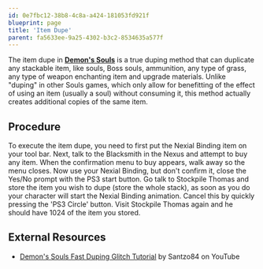 ```yaml
---
id: 0e7fbc12-38b8-4c8a-a424-181053fd921f
blueprint: page
title: 'Item Dupe'
parent: fa5633ee-9a25-4302-b3c2-8534635a577f
---
```

The item dupe in **[Demon's Souls](/demonssouls)** is a true duping method that can duplicate any stackable item, like souls, Boss souls, ammunition, any type of grass, any type of weapon enchanting item and upgrade materials. Unlike "duping" in other Souls games, which only allow for benefitting of the effect of using an item (usually a soul) without consuming it, this method actually creates additional copies of the same item.

## Procedure

To execute the item dupe, you need to first put the Nexial Binding item on your tool bar. Next, talk to the Blacksmith in the Nexus and attempt to buy any item. When the confirmation menu to buy appears, walk away so the menu closes. Now use your Nexial Binding, but don't confirm it, close the Yes/No prompt with the PS3 start button. Go talk to Stockpile Thomas and store the item you wish to dupe (store the whole stack), as soon as you do your character will start the Nexial Binding animation. Cancel this by quickly pressing the 'PS3 Circle' button. Visit Stockpile Thomas again and he should have 1024 of the item you stored.

## External Resources

- [Demon's Souls Fast Duping Glitch Tutorial](//youtu.be/3UIoZBg7Ueo) by Santzo84 on YouTube
